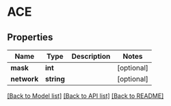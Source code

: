 # ACE

## Properties
Name | Type | Description | Notes
------------ | ------------- | ------------- | -------------
**mask** | **int** |  | [optional] 
**network** | **string** |  | [optional] 

[[Back to Model list]](../README.md#documentation-for-models) [[Back to API list]](../README.md#documentation-for-api-endpoints) [[Back to README]](../README.md)


